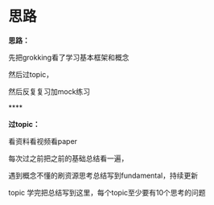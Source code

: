 # 思路

**思路：**

先把grokking看了学习基本框架和概念

然后过topic，

然后反复复习加mock练习

\*\*\*\*

**过topic：**

看资料看视频看paper

每次过之前把之前的基础总结看一遍，

遇到概念不懂的刷资源思考总结写到fundamental，持续更新

topic 学完把总结写到这里，每个topic至少要有10个思考的问题



